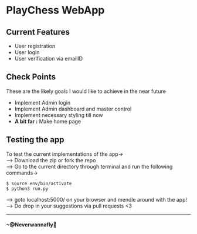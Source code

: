 # PlayChess WebApp

## Current Features
<ul>
    <li>User registration</li>
    <li>User login</li>
    <li>User verification via emailID</li>
</ul>

## Check Points
These are the likely goals I would like to achieve in the near future
<ul>
    <li>Implement Admin login</li>
    <li>Implement Admin dashboard and master control</li>
    <li>Implement necessary styling till now</li>
    <li><strong>A bit far :</strong> Make home page</li>
</ul>

## Testing the app
To test the current implementations of the app-><br>
--> Download the zip or fork the repo<br>
--> Go to the current directory through terminal and run the following commands-><br>
```
$ source env/bin/activate
$ python3 run.py
```
--> goto localhost:5000/ on your browser and mendle around with the app!<br>
--> Do drop in your suggestions via pull requests <3 <br>

<hr></hr>

#### ~@Neverwannafly
